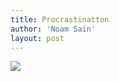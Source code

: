 ```yaml
---
title: Procrastinatton
author: 'Noam Sain'
layout: post
---
```


![](https://4.bp.blogspot.com/_8aN4krk1nsk/TG_Cn3Dv8yI/AAAAAAAAAcw/6wlDhxoSQNg/s1600/20100319.jpg)
